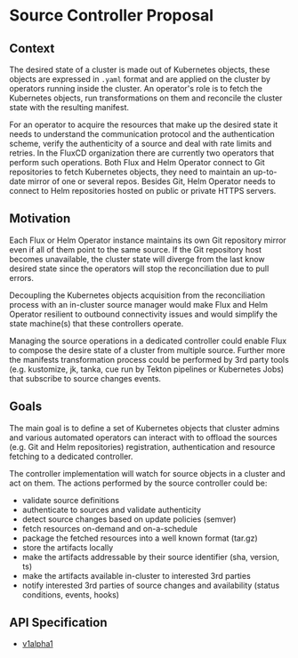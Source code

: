 # Source Controller Proposal

## Context

The desired state of a cluster is made out of Kubernetes objects, these objects are expressed in `.yaml` format and 
are applied on the cluster by operators running inside the cluster. An operator's role is to fetch the Kubernetes
objects, run transformations on them and reconcile the cluster state with the resulting manifest.

For an operator to acquire the resources that make up the desired state it needs to understand the communication 
protocol and the authentication scheme, verify the authenticity of a source and deal with rate limits and retries.
In the FluxCD organization there are currently two operators that perform such operations. Both Flux and 
Helm Operator connect to Git repositories to fetch Kubernetes objects, they need to maintain an up-to-date mirror 
of one or several repos. Besides Git, Helm Operator needs to connect to Helm repositories hosted on public or 
private HTTPS servers.

## Motivation

Each Flux or Helm Operator instance maintains its own Git repository mirror even if all of them
point to the same source. If the Git repository host becomes unavailable, the cluster state will diverge from the last
know desired state since the operators will stop the reconciliation due to pull errors. 

Decoupling the Kubernetes objects acquisition from the reconciliation process with an in-cluster 
source manager would make Flux and Helm Operator resilient to outbound connectivity issues and would
simplify the state machine(s) that these controllers operate.

Managing the source operations in a dedicated controller could enable Flux to compose the desire state of a cluster
from multiple source.
Further more the manifests transformation process could be performed by 3rd party tools
(e.g. kustomize, jk, tanka, cue run by Tekton pipelines or Kubernetes Jobs)
that subscribe to source changes events.

## Goals

The main goal is to define a set of Kubernetes objects that cluster admins and various automated operators
can interact with to offload the sources (e.g. Git and Helm repositories)
registration, authentication and resource fetching to a dedicated controller.

The controller implementation will watch for source objects in a cluster and act on them.
The actions performed by the source controller could be:
* validate source definitions
* authenticate to sources and validate authenticity
* detect source changes based on update policies (semver)
* fetch resources on-demand and on-a-schedule
* package the fetched resources into a well known format (tar.gz)
* store the artifacts locally
* make the artifacts addressable by their source identifier (sha, version, ts)
* make the artifacts available in-cluster to interested 3rd parties
* notify interested 3rd parties of source changes and availability (status conditions, events, hooks)

## API Specification

* [v1alpha1](v1alpha1/README.md)
